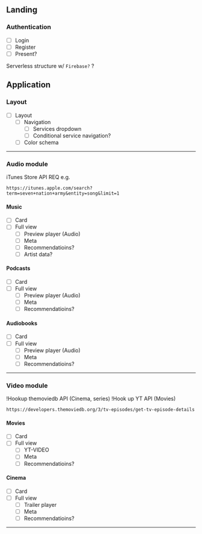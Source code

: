 ## Landing

### Authentication

- [ ] Login
- [ ] Register
- [ ] Present?

Serverless structure w/
`Firebase?`
?

## Application


### Layout

- [ ] Layout
  - [ ] Navigation
    - [ ] Services dropdown
    - [ ] Conditional service navigation?
  - [ ] Color schema

---

### Audio module

iTunes Store API REQ e.g.

```
https://itunes.apple.com/search?term=seven+nation+army&entity=song&limit=1
```

#### Music

- [ ] Card
- [ ] Full view
  - [ ] Preview player (Audio)
  - [ ] Meta
  - [ ] Recommendatioins?
  - [ ] Artist data?

#### Podcasts

- [ ] Card
- [ ] Full view
  - [ ] Preview player (Audio)
  - [ ] Meta
  - [ ] Recommendatioins?

#### Audiobooks

- [ ] Card
- [ ] Full view
  - [ ] Preview player (Audio)
  - [ ] Meta
  - [ ] Recommendatioins?

---

### Video module

!Hookup themoviedb API (Cinema, series)
!Hook up YT API (Movies)

```
https://developers.themoviedb.org/3/tv-episodes/get-tv-episode-details
```

#### Movies

- [ ] Card
- [ ] Full view
  - [ ] YT-VIDEO
  - [ ] Meta
  - [ ] Recommendatioins?

#### Cinema

- [ ] Card
- [ ] Full view
  - [ ] Trailer player
  - [ ] Meta
  - [ ] Recommendatioins?

---
